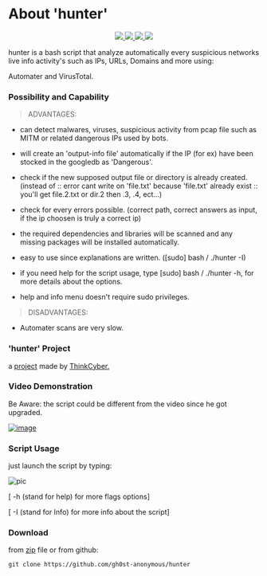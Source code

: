 # About 'hunter'

<p align="center">
   </a>
      <a href="https://github.com/gh0st-anonymous/analyzer">
      <img src="https://img.shields.io/badge/Version-1.0.0-darkgreen">
        <img src="https://img.shields.io/badge/Release%20Date-may%202022-purple">
  <img src="https://shields.io/badge/Bash-100%25-066da5">
  <img src="https://shields.io/badge/Platform-Linux-darkred">
    </a>
  </p>
</p>

hunter is a bash script that analyze automatically every suspicious networks live info activity's such as IPs, URLs, Domains and more using:

Automater and VirusTotal.

### Possibility and Capability

> ADVANTAGES:

- can detect malwares, viruses, suspicious activity from pcap file such as MITM or related dangerous IPs used by bots.

- will create an 'output-info file' automatically if the IP (for ex) have been stocked in the googledb as 'Dangerous'.

- check if the new supposed output file or directory is already created. (instead of :: error cant write on 'file.txt' because 'file.txt' already exist :: you'll get file.2.txt or dir.2 then .3, .4, ect...)

- check for every errors possible. (correct path, correct answers as input, if the ip choosen is truly a correct ip)

- the required dependencies and libraries will be scanned and any missing packages will be installed automatically.

- easy to use since explanations are written. ([sudo] bash / ./hunter -I)

- if you need help for the script usage, type [sudo] bash / ./hunter -h, for more details about the options.

- help and info menu doesn't require sudo privileges.


> DISADVANTAGES:

- Automater scans are very slow.

### 'hunter' Project

a [project](https://github.com/gh0st-anonymous/hunter/files/9894773/project.pdf) made by [ThinkCyber.](https://www.thinkcyber.co.il/)

### Video Demonstration

Be Aware: the script could be different from the video since he got upgraded.

[![image](https://user-images.githubusercontent.com/102325071/198856530-b6c9b4e6-999f-4a3b-ba53-bea8d2158bb3.jpg)](https://www.youtube.com/watch?v=ShjDHLr2tZM)

### Script Usage

just launch the script by typing:

![pic](https://user-images.githubusercontent.com/102325071/198970600-7e97f9da-5704-4b2c-b831-8240417b6b5f.png)

[ -h (stand for help) for more flags options]

[ -I (stand for Info) for more info about the script]

### Download

from [zip](https://github.com/gh0st-anonymous/hunter/files/9900085/hunter.zip) file or from github:

    git clone https://github.com/gh0st-anonymous/hunter
